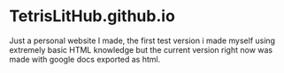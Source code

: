 # TetrisLitHub.github.io
Just a personal website I made, the first test version i made myself using extremely basic HTML knowledge but the current version right now was made with google docs exported as html.
